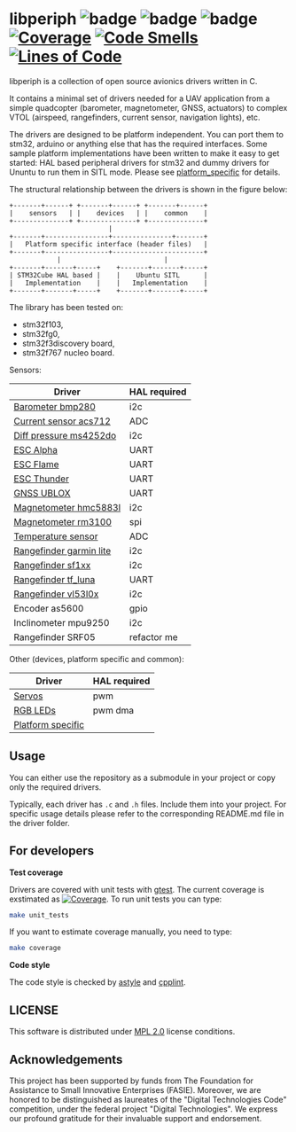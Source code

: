 # libperiph ![badge](https://github.com/PonomarevDA/libperiph/actions/workflows/arm_build.yml/badge.svg) ![badge](https://github.com/PonomarevDA/libperiph/actions/workflows/code_style.yml/badge.svg) ![badge](https://github.com/PonomarevDA/libperiph/actions/workflows/unit_tests.yml/badge.svg) [![Coverage](https://sonarcloud.io/api/project_badges/measure?project=ZilantRobotics_libperiph&metric=coverage)](https://sonarcloud.io/summary/new_code?id=ZilantRobotics_libperiph) [![Code Smells](https://sonarcloud.io/api/project_badges/measure?project=ZilantRobotics_libperiph&metric=code_smells)](https://sonarcloud.io/summary/new_code?id=ZilantRobotics_libperiph) [![Lines of Code](https://sonarcloud.io/api/project_badges/measure?project=ZilantRobotics_libperiph&metric=ncloc)](https://sonarcloud.io/summary/new_code?id=ZilantRobotics_libperiph)

libperiph is a collection of open source avionics drivers written in C.

It contains a minimal set of drivers needed for a UAV application from a simple quadcopter (barometer, magnetometer, GNSS, actuators) to complex VTOL (airspeed, rangefinders, current sensor, navigation lights), etc.

The drivers are designed to be platform independent. You can port them to stm32, arduino or anything else that has the required interfaces. Some sample platform implementations have been written to make it easy to get started: HAL based peripheral drivers for stm32 and dummy drivers for Ununtu to run them in SITL mode. Please see [platform_specific](platform_specific) for details.

The structural relationship between the drivers is shown in the figure below:

```
+-------+------+ +-------+------+ +-------+------+
|    sensors   | |    devices   | |    common    |
+--------------+ +--------------+ +--------------+
                         |
+-------+----------------+---------------+-------+
|   Platform specific interface (header files)   |
+-------+----------------+-----------------------+
            |                          |
+-------+-------+-----+    +-------+-------+-----+
| STM32Cube HAL based |    |    Ubuntu SITL      |
|   Implementation    |    |   Implementation    |
+-------+-------+-----+    +-------+-------+-----+
```

The library has been tested on:
- stm32f103,
- stm32fg0,
- stm32f3discovery board,
- stm32f767 nucleo board.

Sensors:

| Driver                                                        | HAL required |
| ------------------------------------------------------------- | ------------ |
| [Barometer bmp280](sensors/barometer)                         | i2c          |
| [Current sensor acs712](sensors/current_sensor)               | ADC          |
| [Diff pressure ms4252do](sensors/differential_pressure)       | i2c          |
| [ESC Alpha](sensors/esc)                                      | UART         |
| [ESC Flame](sensors/esc)                                      | UART         |
| [ESC Thunder](sensors/esc)                                    | UART         |
| [GNSS UBLOX](sensors/gps)                                     | UART         |
| [Magnetometer hmc5883l](sensors/magnetometer)                 | i2c          |
| [Magnetometer rm3100](sensors/magnetometer)                   | spi          |
| [Temperature sensor](sensors/temperature_sensor)              | ADC          |
| [Rangefinder garmin lite](sensors/rangefinder/garmin_lite)    | i2c          |
| [Rangefinder sf1xx](sensors/rangefinder/sf1xx)                | i2c          |
| [Rangefinder tf_luna](sensors/rangefinder/tf_luna)            | UART         |
| [Rangefinder vl53l0x](sensors/rangefinder/vl53l0x)            | i2c          |
| Encoder as5600                                                | gpio         |
| Inclinometer mpu9250                                          | i2c          |
| Rangefinder SRF05                                             | refactor me  |

Other (devices, platform specific and common):

| Driver                                                        | HAL required |
| ------------------------------------------------------------- | ------------ |
| [Servos](devices/servos)                                      | pwm          |
| [RGB LEDs](devices/rgb_leds)                                  | pwm dma      |
| [Platform specific](platform_specific)                        |


## Usage

You can either use the repository as a submodule in your project or copy only the required drivers.

Typically, each driver has `.c` and `.h` files. Include them into your project. For specific usage
details please refer to the corresponding README.md file in the driver folder.

## For developers

**Test coverage**

Drivers are covered with unit tests with [gtest](https://github.com/google/googletest). The current coverage is exstimated as [![Coverage](https://sonarcloud.io/api/project_badges/measure?project=ZilantRobotics_libperiph&metric=coverage)](https://sonarcloud.io/summary/new_code?id=ZilantRobotics_libperiph). To run unit tests you can type:

```bash
make unit_tests
```

If you want to estimate coverage manually, you need to type:

```bash
make coverage
```

**Code style**

The code style is checked by [astyle](https://astyle.sourceforge.net/) and [cpplint](https://github.com/cpplint/cpplint).

## LICENSE

This software is distributed under [MPL 2.0](LICENSE) license conditions.

## Acknowledgements

This project has been supported by funds from The Foundation for Assistance to Small Innovative Enterprises (FASIE). Moreover, we are honored to be distinguished as laureates of the "Digital Technologies Code" competition, under the federal project "Digital Technologies". We express our profound gratitude for their invaluable support and endorsement.
